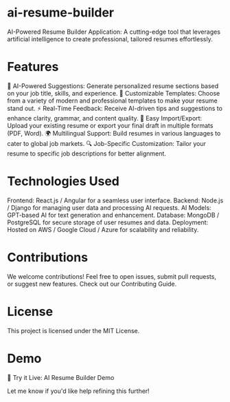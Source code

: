 # ai-resume-builder
AI-Powered Resume Builder Application: A cutting-edge tool that leverages artificial intelligence to create professional, tailored resumes effortlessly.
# Features
🧠 AI-Powered Suggestions: Generate personalized resume sections based on your job title, skills, and experience.
🎨 Customizable Templates: Choose from a variety of modern and professional templates to make your resume stand out.
⚡ Real-Time Feedback: Receive AI-driven tips and suggestions to enhance clarity, grammar, and content quality.
📁 Easy Import/Export: Upload your existing resume or export your final draft in multiple formats (PDF, Word).
🌍 Multilingual Support: Build resumes in various languages to cater to global job markets.
🔍 Job-Specific Customization: Tailor your resume to specific job descriptions for better alignment.
# Technologies Used
Frontend: React.js / Angular for a seamless user interface.
Backend: Node.js / Django for managing user data and processing AI requests.
AI Models: GPT-based AI for text generation and enhancement.
Database: MongoDB / PostgreSQL for secure storage of user resumes and data.
Deployment: Hosted on AWS / Google Cloud / Azure for scalability and reliability.
# Contributions
We welcome contributions! Feel free to open issues, submit pull requests, or suggest new features. Check out our Contributing Guide.
# License
This project is licensed under the MIT License.
# Demo
🌟 Try it Live: AI Resume Builder Demo

Let me know if you'd like help refining this further!
